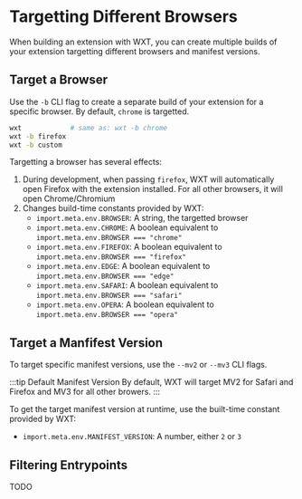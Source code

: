 # Targetting Different Browsers

When building an extension with WXT, you can create multiple builds of your extension targetting different browsers and manifest versions.

## Target a Browser

Use the `-b` CLI flag to create a separate build of your extension for a specific browser. By default, `chrome` is targetted.

```sh
wxt            # same as: wxt -b chrome
wxt -b firefox
wxt -b custom
```

Targetting a browser has several effects:

1. During development, when passing `firefox`, WXT will automatically open Firefox with the extension installed. For all other browsers, it will open Chrome/Chromium
2. Changes build-time constants provided by WXT:
   - `import.meta.env.BROWSER`: A string, the targetted browser
   - `import.meta.env.CHROME`: A boolean equivalent to `import.meta.env.BROWSER === "chrome"`
   - `import.meta.env.FIREFOX`: A boolean equivalent to `import.meta.env.BROWSER === "firefox"`
   - `import.meta.env.EDGE`: A boolean equivalent to `import.meta.env.BROWSER === "edge"`
   - `import.meta.env.SAFARI`: A boolean equivalent to `import.meta.env.BROWSER === "safari"`
   - `import.meta.env.OPERA`: A boolean equivalent to `import.meta.env.BROWSER === "opera"`

## Target a Manfifest Version

To target specific manifest versions, use the `--mv2` or `--mv3` CLI flags.

:::tip Default Manifest Version
By default, WXT will target MV2 for Safari and Firefox and MV3 for all other browers.
:::

To get the target manifest version at runtime, use the built-time constant provided by WXT:

- `import.meta.env.MANIFEST_VERSION`: A number, either `2` or `3`

## Filtering Entrypoints

TODO
